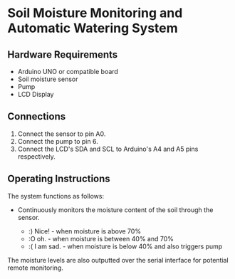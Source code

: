 # Soil Moisture Monitoring and Automatic Watering System


## Hardware Requirements

- Arduino UNO or compatible board
- Soil moisture sensor
- Pump
- LCD Display

## Connections

1. Connect the sensor to pin A0.
2. Connect the pump to pin 6.
3. Connect the LCD's SDA and SCL to Arduino's A4 and A5 pins respectively.

## Operating Instructions

The system functions as follows:

- Continuously monitors the moisture content of the soil through the sensor.

  - :) Nice! - when moisture is above 70%
  - :O    oh. - when moisture is between 40% and 70%
  - :( I am sad. - when moisture is below 40% and also triggers pump
  
The moisture levels are also outputted over the serial interface for potential remote monitoring.
